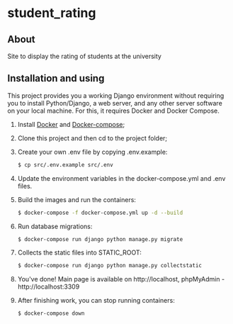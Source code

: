 # student_rating

## About

Site to display the rating of students at the university

## Installation and using

This project provides you a working Django environment without requiring you to install Python/Django, a web server, and any other server software on your local machine. For this, it requires Docker and Docker Compose.

1. Install [Docker](https://docs.docker.com/engine/installation/) and [Docker-compose](https://docs.docker.com/compose/install/);

2. Clone this project and then cd to the project folder;

3. Create your own .env file by copying .env.example:
    ```sh
    $ cp src/.env.example src/.env
    ```

4. Update the environment variables in the docker-compose.yml and .env files.

5. Build the images and run the containers:
     ```sh
    $ docker-compose -f docker-compose.yml up -d --build
    ```
   
6. Run database migrations:
    ```sh
    $ docker-compose run django python manage.py migrate
    ```

7. Collects the static files into STATIC_ROOT:
    ```sh
    $ docker-compose run django python manage.py collectstatic
    ```

8. You've done! Main page is available on http://localhost, phpMyAdmin - http://localhost:3309

9. After finishing work, you can stop running containers:
    ```sh
    $ docker-compose down
    ```